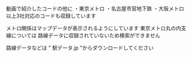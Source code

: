 動画で紹介したコードの他に
・東京メトロ
・名古屋市営地下鉄
・大阪メトロ
以上3社対応のコードも収録しています

メトロ関係はマップデータが表示されるようにしています
東京メトロ丸の内支線については
路線データに収録されていないため検索ができません

路線データなどは
" 駅データ.jp "からダウンロードしてください
